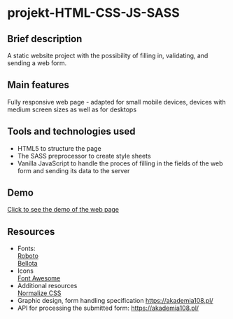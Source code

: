 # projekt-HTML-CSS-JS-SASS

## Brief description 
A static website project with the possibility of filling in, validating, and sending a web form.

## Main features
Fully responsive web page - adapted for small mobile devices, devices with medium screen sizes as well as for desktops

## Tools and technologies used
- HTML5 to structure the page
- The SASS preprocessor to create style sheets 
- Vanilla JavaScript to handle the proces of filling in the fields of the web form and sending its data to the server

## Demo 
[Click to see the demo of the web page](https://den0702.github.io/projekt-HTML-CSS-JS-SASS/)

## Resources
- Fonts:  
    [Roboto](https://fonts.google.com/specimen/Roboto)  
    [Bellota](https://fonts.google.com/specimen/Bellota)  
- Icons  
    [Font Awesome](https://use.fontawesome.com/releases/v5.0.7/css/all.css)  
- Additional resources  
    [Normalize CSS](https://github.com/kristerkari/normalize.scss/blob/master/_normalize.scss)
- Graphic design, form handling specification
    https://akademia108.pl/
- API for processing the submitted form:
    https://akademia108.pl/
    

    
